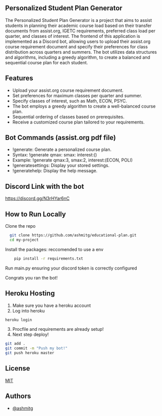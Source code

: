 
## Personalized Student Plan Generator


The Personalized Student Plan Generator is a project that aims to assist students in planning their academic course load based on their transfer documents from assist.org, IGETC requirements, preferred class load per quarter, and classes of interest. The frontend of this application is implemented as a Discord bot, allowing users to upload their assist.org course requirement document and specify their preferences for class distribution across quarters and summers. The bot utilizes data structures and algorithms, including a greedy algorithm, to create a balanced and sequential course plan for each student.



## Features

- Upload your assist.org course requirement document.
- Set preferences for maximum classes per quarter and summer.
- Specify classes of interest, such as Math, ECON, PSYC.
- The bot employs a greedy algorithm to create a well-balanced course plan.
- Sequential ordering of classes based on prerequisites.
- Receive a customized course plan tailored to your requirements.


## Bot Commands (assist.org pdf file)

* !generate: Generate a personalized course plan.
* Syntax: !generate qmax:<quarters> smax:<summers> interest:(<classes>)
* Example: !generate qmax:3, smax:2, interest:(ECON, POLI)
* !generatesettings: Display your stored settings.
* !generatehelp: Display the help message.
## Discord Link with the bot
https://discord.gg/N3rHYar6nC
## How to Run Locally

Clone the repo
```bash
  git clone https://github.com/ashmitg/educational-plan.git
  cd my-project
```
Install the packages: reccomended to use a env
```bash
    pip install -r requirements.txt
```
Run main.py ensuring your discord token is correctly configured

Congrats you ran the bot!

## Heroku Hosting

1. Make sure you have a heroku account
2. Log into heroku
```bash
heroku login
```
3. Procfile and requirements are already setup!
4. Next step deploy!
```bash
git add .
git commit -m "Push my bot!"
git push heroku master
```

## License

[MIT](https://choosealicense.com/licenses/mit/)


## Authors

- [@ashmitg](https://www.github.com/ashmitg)

